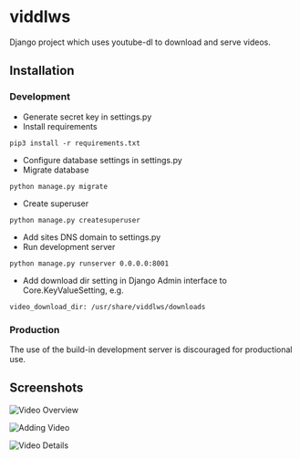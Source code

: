 # viddlws
Django project which uses youtube-dl to download and serve videos.

## Installation

### Development

- Generate secret key in settings.py
- Install requirements
```
pip3 install -r requirements.txt
```
- Configure database settings in settings.py
- Migrate database
```
python manage.py migrate
```
- Create superuser
```
python manage.py createsuperuser
```
- Add sites DNS domain to settings.py
- Run development server
```
python manage.py runserver 0.0.0.0:8001
```
- Add download dir setting in Django Admin interface to Core.KeyValueSetting, e.g.
```
video_download_dir: /usr/share/viddlws/downloads
```

### Production

The use of the build-in development server is discouraged for productional use.

## Screenshots

![Video Overview](https://github.com/wreiner/viddlws/blob/master/screenshots/viddlws-video_overview.png)

![Adding Video](https://github.com/wreiner/viddlws/blob/master/screenshots/viddlws-add-video.png)

![Video Details](https://github.com/wreiner/viddlws/blob/master/screenshots/viddlws-video-detail.png)
